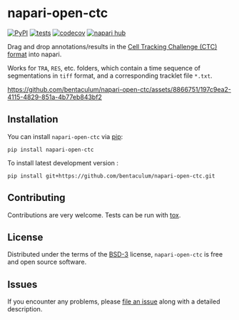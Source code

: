 # napari-open-ctc

[![PyPI](https://img.shields.io/pypi/v/napari-open-ctc.svg?color=green)](https://pypi.org/project/napari-open-ctc)
[![tests](https://github.com/bentaculum/napari-open-ctc/workflows/tests/badge.svg)](https://github.com/bentaculum/napari-open-ctc/actions)
[![codecov](https://codecov.io/gh/bentaculum/napari-open-ctc/branch/main/graph/badge.svg)](https://codecov.io/gh/bentaculum/napari-open-ctc)
[![napari hub](https://img.shields.io/endpoint?url=https://api.napari-hub.org/shields/napari-open-ctc)](https://napari-hub.org/plugins/napari-open-ctc)

Drag and drop annotations/results in the [Cell Tracking Challenge (CTC) format](https://celltrackingchallenge.net) into napari.

Works for `TRA`, `RES`, etc. folders, which contain a time sequence of segmentations in `tiff` format, and a corresponding tracklet file `*.txt`.

https://github.com/bentaculum/napari-open-ctc/assets/8866751/197c9ea2-4115-4829-851a-4b77eb843bf2


## Installation

You can install `napari-open-ctc` via [pip]:

    pip install napari-open-ctc



To install latest development version :


    pip install git+https://github.com/bentaculum/napari-open-ctc.git


## Contributing

Contributions are very welcome. Tests can be run with [tox].

## License

Distributed under the terms of the [BSD-3] license,
`napari-open-ctc` is free and open source software.

## Issues

If you encounter any problems, please [file an issue] along with a detailed description.

[napari]: https://github.com/napari/napari
[Cookiecutter]: https://github.com/audreyr/cookiecutter
[@napari]: https://github.com/napari
[MIT]: http://opensource.org/licenses/MIT
[BSD-3]: http://opensource.org/licenses/BSD-3-Clause
[GNU GPL v3.0]: http://www.gnu.org/licenses/gpl-3.0.txt
[GNU LGPL v3.0]: http://www.gnu.org/licenses/lgpl-3.0.txt
[Apache Software License 2.0]: http://www.apache.org/licenses/LICENSE-2.0
[Mozilla Public License 2.0]: https://www.mozilla.org/media/MPL/2.0/index.txt
[cookiecutter-napari-plugin]: https://github.com/napari/cookiecutter-napari-plugin

[file an issue]: https://github.com/bentaculum/napari-open-ctc/issues

[napari]: https://github.com/napari/napari
[tox]: https://tox.readthedocs.io/en/latest/
[pip]: https://pypi.org/project/pip/
[PyPI]: https://pypi.org/
